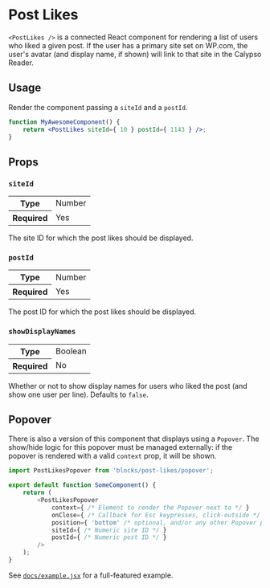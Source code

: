 Post Likes
==========

`<PostLikes />` is a connected React component for rendering a list of users
who liked a given post.  If the user has a primary site set on WP.com, the
user's avatar (and display name, if shown) will link to that site in the
Calypso Reader.

## Usage

Render the component passing a `siteId` and a `postId`.

```jsx
function MyAwesomeComponent() {
	return <PostLikes siteId={ 10 } postId={ 1143 } />;
}
```

## Props

### `siteId`

<table>
	<tr><th>Type</th><td>Number</td></tr>
	<tr><th>Required</th><td>Yes</td></tr>
</table>

The site ID for which the post likes should be displayed.

### `postId`

<table>
	<tr><th>Type</th><td>Number</td></tr>
	<tr><th>Required</th><td>Yes</td></tr>
</table>

The post ID for which the post likes should be displayed.

### `showDisplayNames`

<table>
	<tr><th>Type</th><td>Boolean</td></tr>
	<tr><th>Required</th><td>No</td></tr>
</table>

Whether or not to show display names for users who liked the post (and show one
user per line).  Defaults to `false`.

## Popover

There is also a version of this component that displays using a `Popover`.  The
show/hide logic for this popover must be managed externally:  if the popover is
rendered with a valid `context` prop, it will be shown.

```js
import PostLikesPopover from 'blocks/post-likes/popover';

export default function SomeComponent() {
	return (
		<PostLikesPopover
			context={ /* Element to render the Popover next to */ }
			onClose={ /* Callback for Esc keypresses, click-outside */ }
			position={ 'bottom' /* optional, and/or any other Popover props */ }
			siteId={ /* Numeric site ID */ }
			postId={ /* Numeric post ID */ }
		/>
	);
}
```

See [`docs/example.jsx`](docs/example.jsx) for a full-featured example.
